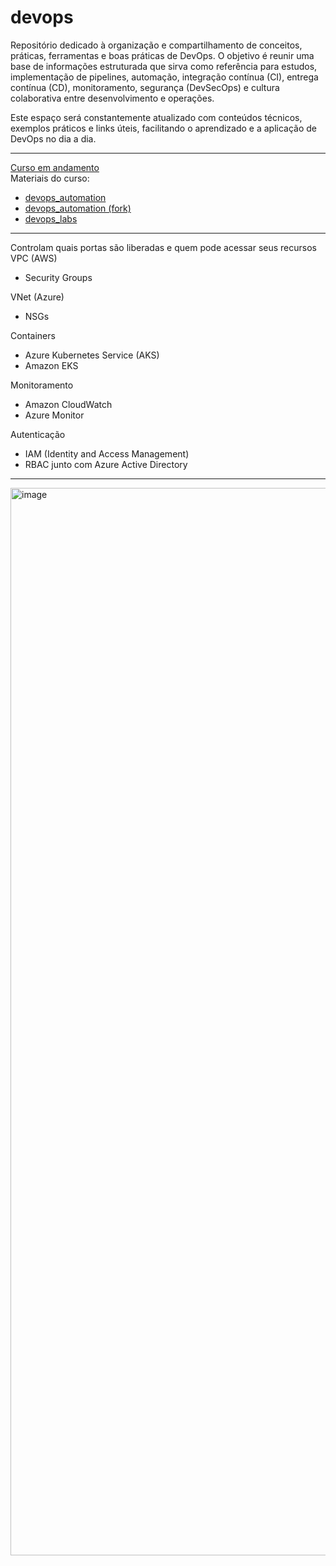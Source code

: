 # devops
Repositório dedicado à organização e compartilhamento de conceitos, práticas, ferramentas e boas práticas de DevOps. O objetivo é reunir uma base de informações estruturada que sirva como referência para estudos, implementação de pipelines, automação, integração contínua (CI), entrega contínua (CD), monitoramento, segurança (DevSecOps) e cultura colaborativa entre desenvolvimento e operações.

Este espaço será constantemente atualizado com conteúdos técnicos, exemplos práticos e links úteis, facilitando o aprendizado e a aplicação de DevOps no dia a dia.

---
[Curso em andamento](https://www.udemy.com/course/devops-automacao-sem-enrolacao/)\
Materiais do curso:
 - [devops_automation](https://github.com/iesodias/devops_automation)
 - [devops_automation (fork)](https://github.com/lucassdraft/devops_automation)
 - [devops_labs](https://github.com/iesodias/devops_labs)

---
Controlam quais portas são liberadas e quem pode acessar seus recursos
VPC (AWS)
 - Security Groups
   
VNet (Azure)
 - NSGs

Containers
 - Azure Kubernetes Service (AKS)
 - Amazon EKS

Monitoramento
 - Amazon CloudWatch
 - Azure Monitor

Autenticação
 - IAM (Identity and Access Management)
 - RBAC junto com Azure Active Directory
---
<img width="1092" height="1708" alt="image" src="https://github.com/user-attachments/assets/4130ecfd-c20e-40f6-874e-c2467f0aff38" />
